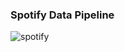 ### Spotify Data Pipeline

![spotify](https://user-images.githubusercontent.com/60953643/210040694-f523aeb4-ba4e-429f-ac75-d4d6f5950d24.png)
